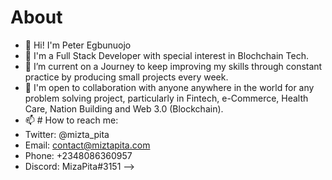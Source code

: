 # About
- 👋 Hi! I'm Peter Egbunuojo
- 👀 I'm a Full Stack Developer with special interest in Blochchain Tech.
- 🌱 I’m current on a Journey to keep improving my skills through constant practice by producing small projects every week.
- 👯 I'm open to collaboration with anyone anywhere in the world for any problem solving project, particularly in Fintech, e-Commerce, Health Care, Nation Building and Web 3.0 (Blockchain).
- 📫 # How to reach me:
-  Twitter: @mizta_pita 
-  Email: contact@miztapita.com
-  Phone: +2348086360957
-  Discord: MizaPita#3151
-->
